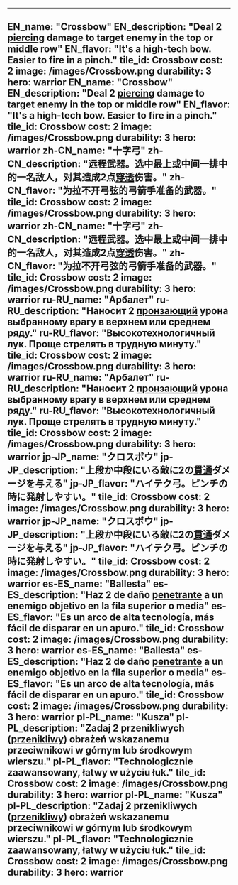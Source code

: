 ---

EN_name: "Crossbow"
EN_description: "Deal 2 <u>piercing</u> damage to target enemy in the top or middle row"
EN_flavor: "It's a high-tech bow. Easier to fire in a pinch."
tile_id: Crossbow
cost: 2
image: /images/Crossbow.png
durability: 3
hero: warrior
EN_name: "Crossbow"
EN_description: "Deal 2 <u>piercing</u> damage to target enemy in the top or middle row"
EN_flavor: "It's a high-tech bow. Easier to fire in a pinch."
tile_id: Crossbow
cost: 2
image: /images/Crossbow.png
durability: 3
hero: warrior
zh-CN_name: "十字弓"
zh-CN_description: "远程武器。选中最上或中间一排中的一名敌人，对其造成2点<u>穿透</u>伤害。"
zh-CN_flavor: "为拉不开弓弦的弓箭手准备的武器。"
tile_id: Crossbow
cost: 2
image: /images/Crossbow.png
durability: 3
hero: warrior
zh-CN_name: "十字弓"
zh-CN_description: "远程武器。选中最上或中间一排中的一名敌人，对其造成2点<u>穿透</u>伤害。"
zh-CN_flavor: "为拉不开弓弦的弓箭手准备的武器。"
tile_id: Crossbow
cost: 2
image: /images/Crossbow.png
durability: 3
hero: warrior
ru-RU_name: "Арбалет"
ru-RU_description: "Наносит 2 <u>пронзающий</u> урона выбранному врагу в верхнем или среднем ряду."
ru-RU_flavor: "Высокотехнологичный лук. Проще стрелять в трудную минуту."
tile_id: Crossbow
cost: 2
image: /images/Crossbow.png
durability: 3
hero: warrior
ru-RU_name: "Арбалет"
ru-RU_description: "Наносит 2 <u>пронзающий</u> урона выбранному врагу в верхнем или среднем ряду."
ru-RU_flavor: "Высокотехнологичный лук. Проще стрелять в трудную минуту."
tile_id: Crossbow
cost: 2
image: /images/Crossbow.png
durability: 3
hero: warrior
jp-JP_name: "クロスボウ"
jp-JP_description: "上段か中段にいる敵に2の<u>貫通</u>ダメージを与える"
jp-JP_flavor: "ハイテク弓。ピンチの時に発射しやすい。"
tile_id: Crossbow
cost: 2
image: /images/Crossbow.png
durability: 3
hero: warrior
jp-JP_name: "クロスボウ"
jp-JP_description: "上段か中段にいる敵に2の<u>貫通</u>ダメージを与える"
jp-JP_flavor: "ハイテク弓。ピンチの時に発射しやすい。"
tile_id: Crossbow
cost: 2
image: /images/Crossbow.png
durability: 3
hero: warrior
es-ES_name: "Ballesta"
es-ES_description: "Haz 2 de daño <u>penetrante</u> a un enemigo objetivo en la fila superior o media"
es-ES_flavor: "Es un arco de alta tecnología, más fácil de disparar en un apuro."
tile_id: Crossbow
cost: 2
image: /images/Crossbow.png
durability: 3
hero: warrior
es-ES_name: "Ballesta"
es-ES_description: "Haz 2 de daño <u>penetrante</u> a un enemigo objetivo en la fila superior o media"
es-ES_flavor: "Es un arco de alta tecnología, más fácil de disparar en un apuro."
tile_id: Crossbow
cost: 2
image: /images/Crossbow.png
durability: 3
hero: warrior
pl-PL_name: "Kusza"
pl-PL_description: "Zadaj 2 przenikliwych (<u>przenikliwy</u>) obrażeń wskazanemu przeciwnikowi w górnym lub środkowym wierszu."
pl-PL_flavor: "Technologicznie zaawansowany, łatwy w użyciu łuk."
tile_id: Crossbow
cost: 2
image: /images/Crossbow.png
durability: 3
hero: warrior
pl-PL_name: "Kusza"
pl-PL_description: "Zadaj 2 przenikliwych (<u>przenikliwy</u>) obrażeń wskazanemu przeciwnikowi w górnym lub środkowym wierszu."
pl-PL_flavor: "Technologicznie zaawansowany, łatwy w użyciu łuk."
tile_id: Crossbow
cost: 2
image: /images/Crossbow.png
durability: 3
hero: warrior
---